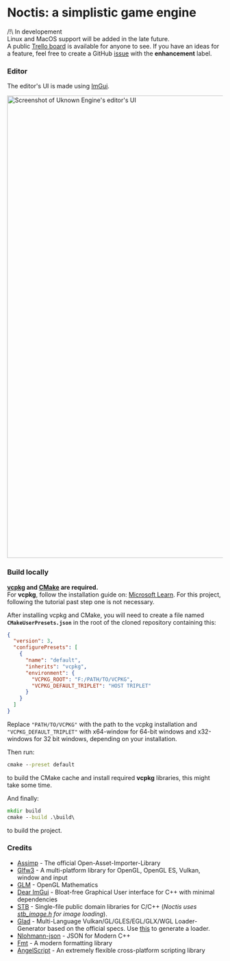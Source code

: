 # Noctis: a simplistic game engine  
/!\ In developement  
Linux and MacOS support will be added in the late future.  
A public [Trello board](https://trello.com/b/By0OcR3N/noctis) is available for anyone to see. If you have an ideas for a feature, feel free to create a GitHub [issue](https://github.com/TeddouX/Noctis/issues/new) with the __enhancement__ label.  

### Editor
The editor's UI is made using [ImGui](https://github.com/ocornut/imgui).  
  
<img width="1920" height="1080" alt="Screenshot of Uknown Engine's editor's UI" src="https://github.com/user-attachments/assets/0673b0fa-722e-4579-9e54-8539cd8fa626" />

### Build locally

__[vcpkg](https://vcpkg.io/en/) and [CMake](https://cmake.org/) are required.__  
For __vcpkg__, follow the installation guide on: [Microsoft Learn](https://learn.microsoft.com/en-us/vcpkg/get_started/get-started?pivots=shell-powershell#1---set-up-vcpkg). For this project, following the tutorial past step one is not necessary.  

After installing vcpkg and CMake, you will need to create a file named __`CMakeUserPresets.json`__ in the root of the cloned repository containing this:  
```json
{
  "version": 3,
  "configurePresets": [
    {
      "name": "default",
      "inherits": "vcpkg",
      "environment": {
        "VCPKG_ROOT": "F:/PATH/TO/VCPKG",
        "VCPKG_DEFAULT_TRIPLET": "HOST TRIPLET"
      }
    }
  ]
} 
```  
Replace `"PATH/TO/VCPKG"` with the path to the vcpkg installation and `"VCPKG_DEFAULT_TRIPLET"` with x64-window for 64-bit windows and x32-windows for 32 bit windows, depending on your installation. 

Then run:
```cmd
cmake --preset default
```
to build the CMake cache and install required __vcpkg__ libraries, this might take some time.  

And finally:
```cmd
mkdir build
cmake --build .\build\
```
to build the project.

### Credits
- [Assimp](https://github.com/assimp/assimp) - The official Open-Asset-Importer-Library
- [Glfw3](https://github.com/glfw/glfw) - A multi-platform library for OpenGL, OpenGL ES, Vulkan, window and input
- [GLM](https://github.com/g-truc/glm) - OpenGL Mathematics
- [Dear ImGui](https://github.com/ocornut/imgui) - Bloat-free Graphical User interface for C++ with minimal dependencies
- [STB](https://github.com/nothings/stb) - Single-file public domain libraries for C/C++ (*Noctis uses [stb_image.h](https://github.com/nothings/stb/blob/master/stb_image.h) for image loading*).
- [Glad](https://github.com/Dav1dde/glad) - Multi-Language Vulkan/GL/GLES/EGL/GLX/WGL Loader-Generator based on the official specs. Use [this](https://gen.glad.sh/) to generate a loader.
- [Nlohmann-json](https://github.com/nlohmann/json) - JSON for Modern C++
- [Fmt](https://github.com/fmtlib/fmt) - A modern formatting library
- [AngelScript](https://www.angelcode.com/angelscript/) - An extremely flexible cross-platform scripting library  